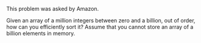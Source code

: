 This problem was asked by Amazon.

Given an array of a million integers between zero and a billion, out of order, how can you efficiently sort it? Assume that you cannot store an array of a billion elements in memory.